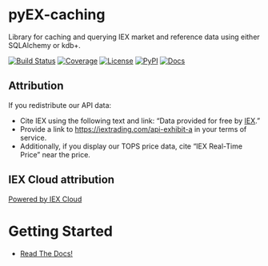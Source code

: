 # pyEX-caching
Library for caching and querying IEX market and reference data using either SQLAlchemy or kdb+.

[![Build Status](https://travis-ci.org/timkpaine/pyEX-caching.svg?branch=master)](https://travis-ci.org/timkpaine/pyEX-caching)
[![Coverage](https://codecov.io/gh/timkpaine/pyEX-caching/branch/master/graph/badge.svg)](https://codecov.io/gh/timkpaine/pyEX-caching)
[![License](https://img.shields.io/github/license/timkpaine/pyEX-caching.svg)](https://pypi.python.org/pypi/pyEX-caching/)
[![PyPI](https://img.shields.io/pypi/v/pyEX-caching.svg)](https://pypi.python.org/pypi/pyEX-caching/)
[![Docs](https://readthedocs.org/projects/pyex/badge/?version=latest)](https://pyex.readthedocs.io/en/latest/?badge=latest)


## Attribution
If you redistribute our API data:

- Cite IEX using the following text and link: “Data provided for free by [IEX](https://iextrading.com/developer).”
- Provide a link to https://iextrading.com/api-exhibit-a in your terms of service.
- Additionally, if you display our TOPS price data, cite “IEX Real-Time Price” near the price.

## IEX Cloud attribution
[Powered by IEX Cloud](https://iexcloud.io)



# Getting Started

- [Read The Docs!](https://pyEX-caching.readthedocs.io)
